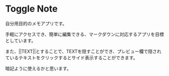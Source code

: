 # Toggle Note
自分用目的のメモアプリです。

手軽にアクセスでき、簡単に編集できる、マークダウンに対応するアプリを目標としています。

また、||TEXT||とすることで、TEXTを隠すことができ、プレビュー欄で隠されているテキストをクリックするとサイド表示することができます。

暗記ように使えるかと思います。